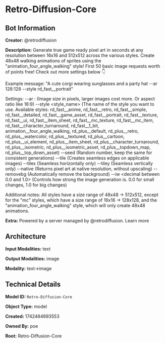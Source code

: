 # Retro-Diffusion-Core

## Bot Information

**Creator:** @retrodiffusion

**Description:** Generate true game ready pixel art in seconds at any resolution between 16x16 and 512x512 across the various styles. Create 48x48 walking animations of sprites using the "animation_four_angle_walking" style! First 50 basic image requests worth of points free! Check out more settings below 👇


Example message: "A cute corgi wearing sunglasses and a party hat --ar 128:128 --style rd_fast__portrait"

Settings:
--ar <width>:<height> (Image size in pixels, larger images cost more. Or aspect ratio like 16:9)
--style <style_name> (The name of the style you want to use. Available styles: rd_fast__anime, rd_fast__retro, rd_fast__simple, rd_fast__detailed, rd_fast__game_asset, rd_fast__portrait, rd_fast__texture, rd_fast__ui, rd_fast__item_sheet, rd_fast__mc_texture, rd_fast__mc_item, rd_fast__character_turnaround, rd_fast__1_bit, animation__four_angle_walking, rd_plus__default, rd_plus__retro, rd_plus__watercolor, rd_plus__textured, rd_plus__cartoon, rd_plus__ui_element, rd_plus__item_sheet, rd_plus__character_turnaround, rd_plus__isometric, rd_plus__isometric_asset, rd_plus__topdown_map, rd_plus__top_down_asset)
--seed (Random number, keep the same for consistent generations)
--tile (Creates seamless edges on applicable images)
--tilex (Seamless horizontally only)
--tiley (Seamless vertically only)
--native (Returns pixel art at native resolution, without upscaling)
--removebg (Automatically remove the background)
--iw <decimal between 0.0 and 1.0> (Controls how strong the image generation is. 0.0 for small changes, 1.0 for big changes)

Additional notes: All styles have a size range of 48x48 -> 512x512, except for the "mc" styles, which have a size range of 16x16 -> 128x128, and the "animation_four_angle_walking" style, which will only create 48x48 animations.

**Extra:** Powered by a server managed by @retrodiffusion. Learn more


## Architecture

**Input Modalities:** text

**Output Modalities:** image

**Modality:** text->image


## Technical Details

**Model ID:** `Retro-Diffusion-Core`

**Object Type:** model

**Created:** 1742484693553

**Owned By:** poe

**Root:** Retro-Diffusion-Core
